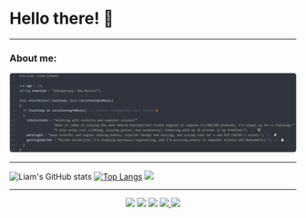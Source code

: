 # Hello there! 👋
---
### About me:
![About me code](./readme_pic.png)

---

![Liam's GitHub stats](https://github-readme-stats.vercel.app/api?username=climber-guy1772&show_icons=true&theme=nord)
[![Top Langs](https://github-readme-stats.vercel.app/api/top-langs/?username=climber-guy1772&layout=compact&theme=nord)](https://github.com/climber-guy1772/github-readme-stats) <img src="https://c.tenor.com/BxnjISc-LJgAAAAi/rocket-spaceship.gif" height="120">
<hr>

<p align='center'>
  
  <img src="https://img.shields.io/badge/C%2B%2B-00599C?style=for-the-badge&logo=c%2B%2B&logoColor=white" />
  <img src="https://img.shields.io/badge/C-00599C?style=for-the-badge&logo=c&logoColor=white" />
  <img src="https://img.shields.io/badge/Python-FFD43B?style=for-the-badge&logo=python&logoColor=darkgreen" />
  <a href="www.linkedin.com/in/liam-schenk">
    <img src="https://img.shields.io/badge/linkedin-%230077B5.svg?&style=for-the-badge&logo=linkedin&logoColor=white" />
  </a>
  <a href="https://open.spotify.com/playlist/5YML7BQKM2a3cHHXrZRIrI?si=37f73894c38e4647">
    <img src="https://img.shields.io/badge/Spotify-1ED760?&style=for-the-badge&logo=spotify&logoColor=white" />        
  </a>
  
</p>
